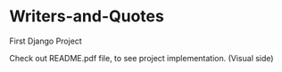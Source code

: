# Writers-and-Quotes
First Django Project


Check out README.pdf file, to see project implementation. (Visual side)
